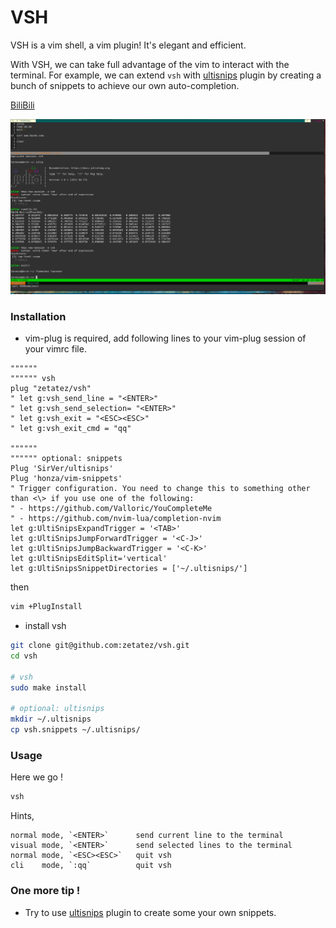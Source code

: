 # VSH 
VSH is a vim shell, a vim plugin! It's elegant and efficient.

With VSH, we can take full advantage of the vim to interact with the terminal. For example, we can extend `vsh` with [ultisnips](https://github.com/SirVer/ultisnips) plugin by creating a bunch of snippets to achieve our own auto-completion.

[BiliBili](https://b23.tv/437IxV)

![vsh](https://raw.githubusercontent.com/zetatez/vsh/main/pic/20210627022724.png)

### Installation
- vim-plug is required, add following lines to your vim-plug session of your vimrc file.
```vim
""""""
"""""" vsh
plug "zetatez/vsh"
" let g:vsh_send_line = "<ENTER>"
" let g:vsh_send_selection= "<ENTER>"
" let g:vsh_exit = "<ESC><ESC>"
" let g:vsh_exit_cmd = "qq"

""""""
"""""" optional: snippets
Plug 'SirVer/ultisnips'
Plug 'honza/vim-snippets'
" Trigger configuration. You need to change this to something other than <\> if you use one of the following:
" - https://github.com/Valloric/YouCompleteMe
" - https://github.com/nvim-lua/completion-nvim
let g:UltiSnipsExpandTrigger = '<TAB>'
let g:UltiSnipsJumpForwardTrigger = '<C-J>'
let g:UltiSnipsJumpBackwardTrigger = '<C-K>'
let g:UltiSnipsEditSplit='vertical'
let g:UltiSnipsSnippetDirectories = ['~/.ultisnips/']
```
then
```bash
vim +PlugInstall
```

- install vsh
```bash
git clone git@github.com:zetatez/vsh.git
cd vsh

# vsh
sudo make install

# optional: ultisnips
mkdir ~/.ultisnips
cp vsh.snippets ~/.ultisnips/
```

### Usage
Here we go !
```bash
vsh

```

Hints,
```
normal mode, `<ENTER>`      send current line to the terminal
visual mode, `<ENTER>`      send selected lines to the terminal
normal mode, `<ESC><ESC>`   quit vsh
cli    mode, `:qq`          quit vsh
```

### One more tip !
- Try to use [ultisnips](https://github.com/SirVer/ultisnips) plugin to create some your own snippets. 

